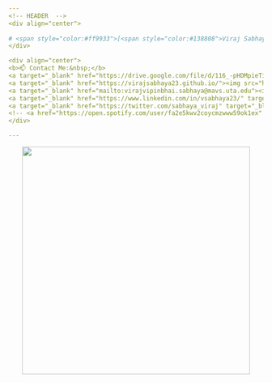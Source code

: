 ```yaml
---
<!-- HEADER  -->
<div align="center">
  
# <span style="color:#ff9933">[<span style="color:#138808">Viraj Sabhaya </span>](https://virajsabhaya23.github.io/)! 👋</span>
</div>

<div align="center">
<b>📫 Contact Me:&nbsp;</b>
<a target="_blank" href="https://drive.google.com/file/d/116_-pHDMpieTiSYbk4oor0QcSYTg7DD6/view"><img src="https://img.shields.io/badge/-Resume-important" alt="resume"></a>
<a target="_blank" href="https://virajsabhaya23.github.io/"><img src="https://img.shields.io/badge/-Portfolio-blueviolet" alt="portfolio"></a>
<a target="_blank" href="mailto:virajvipinbhai.sabhaya@mavs.uta.edu"><img src="https://img.shields.io/badge/-EmailMe-brown" alt="email"></a>
<a target="_blank" href="https://www.linkedin.com/in/vsabhaya23/" target="_blank"><img src="https://img.shields.io/badge/LinkedIn-%230077B5.svg?&style=flat-square&logo=linkedin&logoColor=white" alt="LinkedIn"></a>
<a target="_blank" href="https://twitter.com/sabhaya_viraj" target="_blank"><img src="https://img.shields.io/badge/Twitter-%231DA1F2.svg?&style=flat-square&logo=twitter&logoColor=white" alt="Twitter"></a>
<!-- <a href="https://open.spotify.com/user/fa2e5kwv2coycmzwww59ok1ex" target="_blank"><img src="https://img.shields.io/badge/Spotify-%231ED760.svg?&style=flat-square&logo=spotify&logoColor=white" alt="Spotify"></a> -->
</div>

---
```


<!-- GITHUB STATUS -->
<p align="center">
	<img width="450em" src="https://github-readme-stats.vercel.app/api/top-langs/?username=virajsabhaya23&layout=compact&custom_title=Most%20used%20languages&langs_count=10&include_all_commits=true&hide_progress=false&hide_border=true&theme=dark&hide=">
</p>
